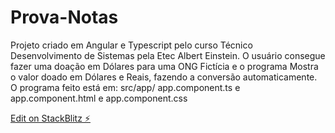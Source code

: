 # Prova-Notas

Projeto criado em Angular e Typescript pelo curso Técnico Desenvolvimento de Sistemas pela Etec Albert Einstein.
O usuário consegue fazer uma doação em Dólares para uma ONG Fictícia e o programa Mostra o valor doado em Dólares e Reais, fazendo a conversão automaticamente.
O programa feito está em: src/app/ app.component.ts e app.component.html e app.component.css

[Edit on StackBlitz ⚡️](https://stackblitz.com/edit/ionic6-angular13-rbs29h)
